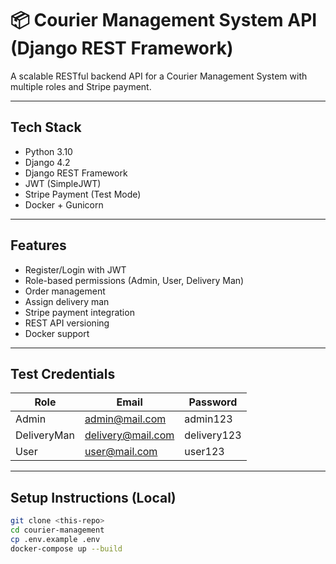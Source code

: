 # 📦 Courier Management System API (Django REST Framework)

A scalable RESTful backend API for a Courier Management System with multiple roles and Stripe payment.

---
<!-- IoI47BGEXhXRlElQ -->

##  Tech Stack

- Python 3.10
- Django 4.2
- Django REST Framework
- JWT (SimpleJWT)
- Stripe Payment (Test Mode)
- Docker + Gunicorn

---

##  Features

-  Register/Login with JWT
-  Role-based permissions (Admin, User, Delivery Man)
-  Order management
-  Assign delivery man
-  Stripe payment integration
-  REST API versioning
-  Docker support

---

##  Test Credentials

| Role        | Email              | Password     |
|-------------|--------------------|--------------|
| Admin       | admin@mail.com     | admin123     |
| DeliveryMan | delivery@mail.com  | delivery123  |
| User        | user@mail.com      | user123      |

---

##  Setup Instructions (Local)

```bash
git clone <this-repo>
cd courier-management
cp .env.example .env
docker-compose up --build
